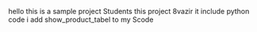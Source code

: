 hello
this is a sample project Students
this project 8vazir
it include python code
i add show_product_tabel to my Scode

